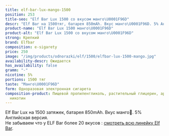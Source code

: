 ```yaml
---
title: elf-bar-lux-mango-1500
position: 253
title-seo: "Elf Bar Lux 1500 со вкусом манго\U0001F96D"
descr: "Elf Bar на 1500тяг, батарея 850mAh. Вкус манго\U0001F96D. 5% Английская версия."
product-name: "Elf Bar Lux 1500 манго\U0001F96D"
product-alt: "Elf Bar Lux 1500 со вкусом манго\U0001F96D"
strong: Крепкий
brand: Elfbar
composition: e-sigarety
price: 250
image: "/img/products/odnorazki/elf/1500/elfbar-lux-1500-mango.jpg"
availability-descr: Ожидается
has_availability: false
gramm: "-"
nicotine: 5%
portions: 1500 тяг
taste: "Манго\U0001F96D"
form: Одноразовая электронная сигарета
composition-product: Пищевой пропиленгликоль, растительный глицерин, ароматизатор,
  никотин
---
```


Elf Bar Lux на 1500 затяжек, батарея 850mAh. Вкус манго🥭. 5% Английская версия.<br>
Не забываем что у ELF Bar более 20 вкусов : [смотреть всю линейку Elf Bar](/elfbar).